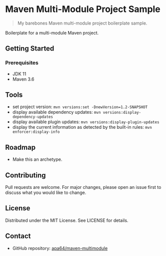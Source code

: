 # Maven Multi-Module Project Sample

> My barebones Maven multi-module project boilerplate sample.

Boilerplate for a multi-module Maven project.

## Getting Started

### Prerequisites

- JDK 11
- Maven 3.6

## Tools

- set project version: `mvn versions:set -DnewVersion=1.2-SNAPSHOT`
- display available dependency updates: `mvn versions:display-dependency-updates`
- display available plugin updates: `mvn versions:display-plugin-updates`
- display the current information as detected by the built-in rules: `mvn enforcer:display-info`

## Roadmap

- Make this an archetype.

## Contributing

Pull requests are welcome. For major changes, please open an issue first to discuss what you would like to change.

## License

Distributed under the MIT License. See LICENSE for details.

## Contact

- GitHub repository: [apa64/maven-multimodule](https://github.com/apa64/maven-multimodule)
